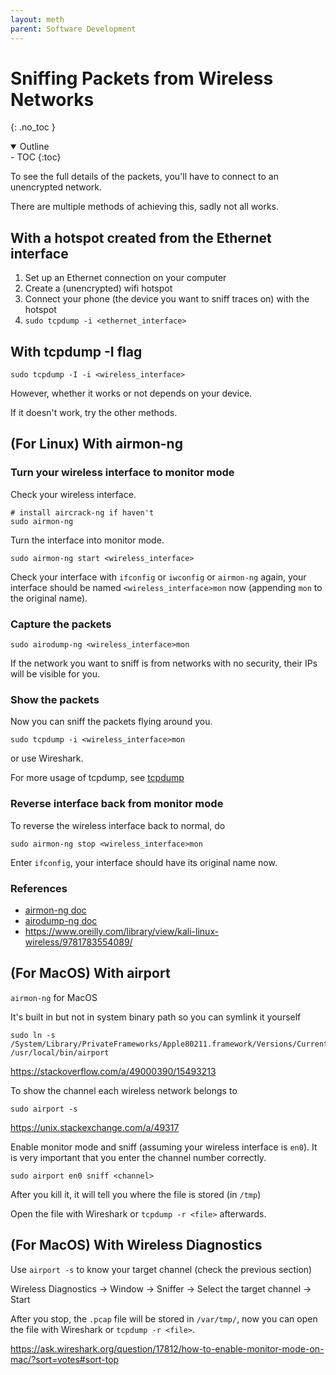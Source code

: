 ```yaml
---
layout: meth
parent: Software Development
---
```


# Sniffing Packets from Wireless Networks
{: .no_toc }

<details open markdown="block">
  <summary>
    Outline
  </summary>
- TOC
{:toc}
</details>

To see the full details of the packets, you'll have to connect to an unencrypted network.

There are multiple methods of achieving this, sadly not all works.

## With a hotspot created from the Ethernet interface

1. Set up an Ethernet connection on your computer
2. Create a (unencrypted) wifi hotspot
3. Connect your phone (the device you want to sniff traces on) with the hotspot
4. `sudo tcpdump -i <ethernet_interface>`

## With tcpdump -I flag

```
sudo tcpdump -I -i <wireless_interface>
```

However, whether it works or not depends on your device.

If it doesn't work, try the other methods.

## (For Linux) With airmon-ng

### Turn your wireless interface to monitor mode

Check your wireless interface.
```
# install aircrack-ng if haven't
sudo airmon-ng
```

Turn the interface into monitor mode.
```
sudo airmon-ng start <wireless_interface>
```

Check your interface with `ifconfig` or `iwconfig` or `airmon-ng` again, your interface should be named `<wireless_interface>mon` now (appending `mon` to the original name).

### Capture the packets
```
sudo airodump-ng <wireless_interface>mon
```

If the network you want to sniff is from networks with no security, their IPs will be visible for you.

### Show the packets
Now you can sniff the packets flying around you.
```
sudo tcpdump -i <wireless_interface>mon
```

or use Wireshark.

For more usage of tcpdump, see [tcpdump](linux.md#tcpdump)

### Reverse interface back from monitor mode

To reverse the wireless interface back to normal, do
```
sudo airmon-ng stop <wireless_interface>mon
```

Enter `ifconfig`, your interface should have its original name now.

### References
- [airmon-ng doc](https://www.aircrack-ng.org/doku.php?id=airmon-ng)
- [airodump-ng doc](https://www.aircrack-ng.org/doku.php?id=airodump-ng)
- <https://www.oreilly.com/library/view/kali-linux-wireless/9781783554089/>

## (For MacOS) With airport

`airmon-ng` for MacOS

It's built in but not in system binary path so you can symlink it yourself

```
sudo ln -s /System/Library/PrivateFrameworks/Apple80211.framework/Versions/Current/Resources/airport /usr/local/bin/airport
```

<https://stackoverflow.com/a/49000390/15493213>

To show the channel each wireless network belongs to

```
sudo airport -s
```

<https://unix.stackexchange.com/a/49317>

Enable monitor mode and sniff (assuming your wireless interface is `en0`). It is very important that you enter the channel number correctly.

```
sudo airport en0 sniff <channel>
```

After you kill it, it will tell you where the file is stored (in `/tmp`)

Open the file with Wireshark or `tcpdump -r <file>` afterwards.

## (For MacOS) With Wireless Diagnostics

Use `airport -s` to know your target channel (check the previous section)

Wireless Diagnostics -> Window -> Sniffer -> Select the target channel -> Start

After you stop, the `.pcap` file will be stored in `/var/tmp/`, now you can open the file with Wireshark or `tcpdump -r <file>`.

<https://ask.wireshark.org/question/17812/how-to-enable-monitor-mode-on-mac/?sort=votes#sort-top>